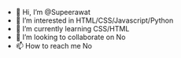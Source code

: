 - 👋 Hi, I’m @Supeerawat
- 👀 I’m interested in HTML/CSS/Javascript/Python
- 🌱 I’m currently learning CSS/HTML
- 💞️ I’m looking to collaborate on No
- 📫 How to reach me No

<!---
Supeerawat/Supeerawat is a ✨ special ✨ repository because its `README.md` (this file) appears on your GitHub profile.
You can click the Preview link to take a look at your changes.
--->
